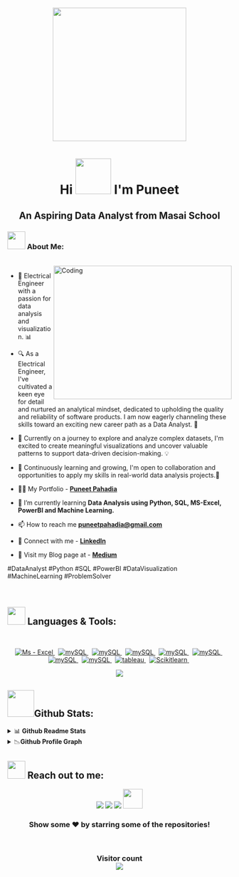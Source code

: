 <h5 align="center"><img width="300" height="300" src="https://github.com/puneetpahadia-da/Doctor_Fee_Prediction_with_Web_Application/assets/97096168/87d34ead-f934-49d7-bd00-1b1d9d7cd693"></h5>
<h1 align="center"> Hi <img src="https://media.giphy.com/media/hvRJCLFzcasrR4ia7z/giphy.gif" width="80px"> I'm Puneet  </h1>
<h2 align="center">An Aspiring Data Analyst from Masai School </h2>
<h3 dir="auto"><img src="https://camo.githubusercontent.com/63371d36886ee658f5a97401f393e1ab1684b2fd3de674b8f5efc7d410b2a3d0/68747470733a2f2f6d656469612e67697068792e636f6d2f6d656469612f57556c706c634d704f43456d5447427442572f67697068792e676966" width="40" data-animated-image="" ></a> <strong>About Me:</strong></h3>
<br>

<img align="right" alt="Coding" width="400" height="300" src="https://static.wixstatic.com/media/2be1ce_864567900845418ebfd61e297637464d~mv2.gif">

- 🔌 Electrical Engineer with a passion for data analysis and visualization. 📊

- 🔍 As a Electrical Engineer,  I've cultivated a keen eye for detail and nurtured an analytical mindset, dedicated to upholding the quality and reliability of software products. I am now eagerly channeling these skills toward an exciting new career path as a Data Analyst. 🚀

- 🔎 Currently on a journey to explore and analyze complex datasets, I'm excited to create meaningful visualizations and uncover valuable patterns to support data-driven decision-making. 💡

- 🌱 Continuously learning and growing, I'm open to collaboration and opportunities to apply my skills in real-world data analysis projects.🌌

- 👨‍💻 My Portfolio - **[Puneet Pahadia](https://puneetpahadia.dev.voyage/)**                                 

- 🌱 I’m currently learning **Data Analysis using Python, SQL, MS-Excel, PowerBI and Machine Learning.**

- 📫 How to reach me **puneetpahadia@gmail.com**

- 📧 Connect with me - **[LinkedIn](https://www.linkedin.com/in/puneetpahadia)**

- 📜 Visit my Blog page at - **[Medium](https://medium.com/@puneetpahadia)**

#DataAnalyst #Python #SQL #PowerBI #DataVisualization #MachineLearning #ProblemSolver

<br/>
<h2 dir="auto"><img src="https://camo.githubusercontent.com/b429fd0344f4072885b19923f824d4616893261e9d7cc2afb62f85224caca070/68747470733a2f2f6d656469612e67697068792e636f6d2f6d656469612f6a32704f476547594b65327843434b7766692f67697068792e676966" width="40" data-animated-image="" </a> <strong>Languages &amp; Tools:</strong></h2>
<br>
<!--Code For Inserting Icon Of Languages and Tools-->
<p align="center">  
   <a href="#"> <img src="https://img.shields.io/badge/Advanced_Excel-217346?style=for-the-badge&logo=microsoft-excel&logoColor=white" alt="Ms - Excel"/> </a> &nbsp;
   <a href="#"> <img src="https://img.shields.io/badge/mysql-black?style=for-the-badge&logo=mysql&logoColor=white" alt="mySQL"/> </a> &nbsp;
   <a href="#"> <img src="https://img.shields.io/badge/Microsoft%20SQL%20Sever-CC2927?style=for-the-badge&logo=microsoft%20sql%20server&logoColor=white" alt="mySQL"/> </a> &nbsp;
  <a href="#"> <img src="https://img.shields.io/badge/python-3670A0?style=for-the-badge&logo=python&logoColor=ffdd54" alt="mySQL"/> </a> &nbsp;
  <a href="#"> <img src="https://img.shields.io/badge/pandas-%23150458.svg?style=for-the-badge&logo=pandas&logoColor=white" alt="mySQL"/> </a> &nbsp;
  <a href="#"> <img src="https://img.shields.io/badge/numpy-%23013243.svg?style=for-the-badge&logo=numpy&logoColor=white" alt="mySQL"/> </a> &nbsp;
  <a href="#"> <img src="https://img.shields.io/badge/power_bi-F2C811?style=for-the-badge&logo=powerbi&logoColor=black" alt="mySQL"/> </a> &nbsp;
  <a href="#"> <img src="https://img.shields.io/badge/Medium-12100E?style=for-the-badge&logo=medium&logoColor=white" alt="mySQL"/> </a> &nbsp;
  <a href="#"> <img src="https://img.shields.io/badge/Tableau-F2C811?style=for-the-badge&logo=tableau" alt="tableau"/> </a> &nbsp;
  <a href="#"> <img src="https://img.shields.io/badge/scikit--learn-217346?style=for-the-badge&logo=scikitlearn" alt="Scikitlearn"/> </a> &nbsp;


</a>
</p>



<p align="center">
   <img align="center" src="https://github-readme-streak-stats.herokuapp.com/?user=puneetpahadia-da&theme=black-ice&hide_border=true&stroke=0000&background=060A0CD0"> <br \>
</p>

<h2 dir="auto"><img src="https://camo.githubusercontent.com/6324b8a2d7c4e78c6271e5bdb479001f501fe1108cdd4a0563d5b08758feb0c4/68747470733a2f2f6d656469612e67697068792e636f6d2f6d656469612f5a434e36463346416b7773794f47553252532f67697068792e676966" width="60" data-animated-image="" <strong>Github Stats:</strong></h2>

<!-- 1st DROP DOWN -->

<details>
  <summary><g-emoji class="g-emoji" alias="bar_chart" fallback-src="https://github.githubassets.com/images/icons/emoji/unicode/1f4ca.png">📊</g-emoji> <b>Github Readme Stats</b></summary>
 <br>
 <p align="center" dir="auto"><img width="430" align="center" src="https://github-readme-stats.vercel.app/api?username=puneetpahadia-da&show_icons=true&count_private=true&theme=react&hide_border=true&bg_color=0D1117" alt="puneetpahadia-da" >
 <img align="center" src="https://github-readme-stats.vercel.app/api/top-langs?username=puneetpahadia-da&langs_count=8&count_private=true&layout=compact&theme=react&hide_border=true&bg_color=0D1117" alt="puneetpahadia-da" /></p>
  <b>Note:</b> Top languages is only a metric of the languages my public code consists of and doesn't reflect experience or skill level.
</details>

<!-- 2nd DROP DOWN -->

<details>
  <summary><g-emoji="g-emoji" alias= "graph">📉<b>Github Profile Graph</b></summary>
    <br>
    <a href="https://github.com/puneetpahadia-da/github-readme-activity-graph"><img alt="Puneet's Activity Graph" src="https://github-readme-activity-graph.vercel.app/graph?username=puneetpahadia-da&theme=react" /></a>
    </details>

<h2 dir="auto"><img src="https://camo.githubusercontent.com/ec0df7b334d15078e980be8f26f35f1bd6f004eaa4a121db42fed361360c1817/68747470733a2f2f6d656469612e67697068792e636f6d2f6d656469612f4c6e516a7057614f4e386e68723231764e572f67697068792e676966" width="40" data-animated-image="" </a> <strong>Reach out to me:</strong> </h2>
<!--Code For Inserting Icon Of Languages and Tools-->
<p align="center"> 
<a href = "https://www.linkedin.com/in/puneetpahadia" ><img src="https://img.icons8.com/fluent/48/000000/linkedin.png" /></a>
<a href = "https://github.com/puneetpahadia-da" ><img src="https://img.icons8.com/windows/48/000000/github.png" /></a>
<a href="mailto:puneetpahadia@gmail.com" ><img src="https://img.icons8.com/color/48/000000/gmail-new.png" /></a>
<a href="https://www.hackerrank.com/puneetpahadia" ><img src="https://upload.wikimedia.org/wikipedia/commons/4/40/HackerRank_Icon-1000px.png" width="44" height="44" /></a>
</p>


<h3 align="center">
 Show some ❤️ by starring some of the repositories!
</h3>
<br>
<h3 align="center"> 
  Visitor count <br>
  <img src="https://profile-counter.glitch.me/puneetpahadia-da/count.svg" />
</h3>
